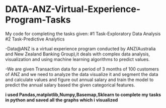 # DATA-ANZ-Virtual-Experience-Program-Tasks
My code for completing the tasks given:
#1 Task-Exploratory Data Analysis
#2 Task-Predictive Analytics

-Data@ANZ is a virtual experience program conducted by ANZ(Australia and New Zealand Banking Group),it deals with complex data analysis, visualization and using machine learning algorithms to predict values.

-We are given Transaction data for a period of 3 months of 100 customers of ANZ and we need to analyze the data visualize it and segment the data and calculate values and figure out annual salary and train the model to predict the annual salary based the given categorical features.

__i used Pandas,matplotlib,Numpy,Basemap,Sklearn to complete my tasks in python and saved all the graphs which i visualized__
